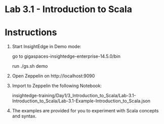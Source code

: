 # Lab 3.1 - Introduction to Scala

# Instructions

1. Start InsightEdge in Demo mode:

    go to gigaspaces-insightedge-enterprise-14.5.0/bin

    run ./gs.sh demo

2. Open Zeppelin on http://localhost:9090

3. Import to Zeppelin the following Notebook:

    insightedge-training/Day1/3_Introduction_to_Scala/Lab-3.1-Introduction_to_Scala/Lab-3.1-Example-Introduction_to_Scala.json
    
4. The examples are provided for you to experiment with Scala concepts and syntax.
